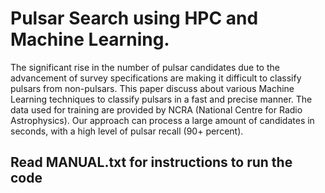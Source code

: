 # Pulsar Search using HPC and Machine Learning.

The significant rise in the number of pulsar candidates due to the advancement of survey
specifications are making it difficult to classify pulsars from non-pulsars. This paper
discuss about various Machine Learning techniques to classify pulsars in a fast and
precise manner. The data used for training are provided by NCRA (National Centre
for Radio Astrophysics). Our approach can process a large amount of candidates in
seconds, with a high level of pulsar recall (90+ percent).


## Read MANUAL.txt for instructions to run the code
